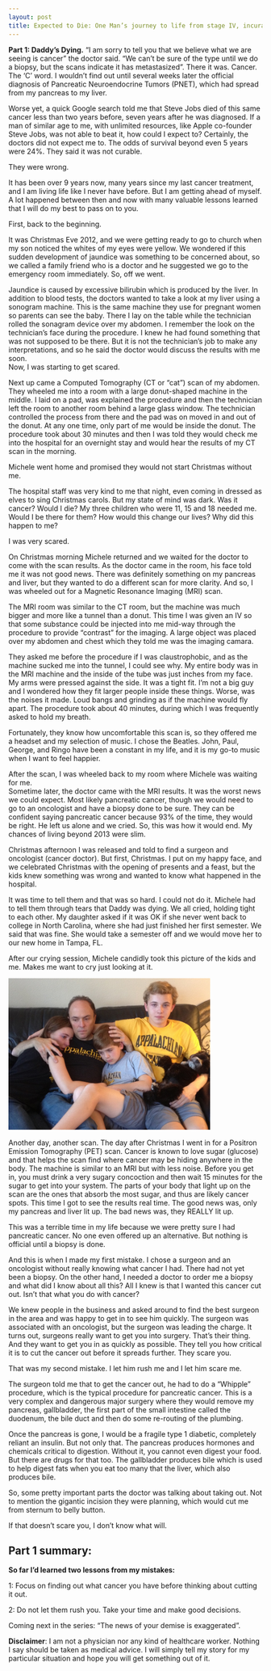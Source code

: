 ```yaml
---
layout: post
title: Expected to Die: One Man’s journey to life from stage IV, incurable cancer
---
```


**Part 1: Daddy’s Dying.** “I am sorry to tell you that we believe what we are seeing is cancer” the doctor said.  “We can’t be sure of the type until we do a biopsy, but the scans indicate it has metastasized”.  There it was.  Cancer.  The ‘C’ word.   I wouldn’t find out until several weeks later the official diagnosis of Pancreatic Neuroendocrine Tumors (PNET), which had spread from my pancreas to my liver.   

Worse yet, a quick Google search told me that Steve Jobs died of this same cancer less than two years before, seven years after he was diagnosed.   If a man of similar age to me, with unlimited resources, like Apple co-founder Steve Jobs, was not able to beat it, how could I expect to?  Certainly, the doctors did not expect me to.   The odds of survival beyond  even 5 years were 24%.  They said it was not curable.

They were wrong.  

It has been over 9 years now, many years since my last cancer treatment, and I am living life like I never have before.  But I am getting ahead of myself.  A lot happened between then and now with many valuable lessons learned that I will do my best to pass on to you. 

First, back to the beginning.

It was Christmas Eve 2012, and we were getting ready to go to church when my son noticed the whites of my eyes were yellow.  We wondered if this sudden development of jaundice was something to be concerned about, so we called a family friend who is a doctor and he suggested we go to the emergency room immediately.   So, off we went.

Jaundice is caused by excessive bilirubin which is produced by the liver.  In addition to blood tests, the doctors wanted to take a look at my liver using a sonogram machine.   This is the same machine they use for pregnant women so parents can see the baby.  There I lay on the table while the technician rolled the sonagram device over my abdomen.   I remember the look on the technician’s face during the procedure. I knew he had found something that was not supposed to be there.   But it is not the technician’s job to make any interpretations, and so he said the doctor would discuss the results with me soon.  
Now, I was starting to get scared.

Next up came a Computed Tomography (CT or “cat”) scan of my abdomen.  They wheeled me into a room with a large donut-shaped machine in the middle.  I laid on a pad, was explained the procedure and then the technician left the room to another room behind a large glass window.   The technician controlled the process from there and the pad was on moved in and out of the donut.  At any one time, only part of me would be inside the donut.  The procedure took about 30 minutes and then I was told they would check me into the hospital for an overnight stay and would hear the results of my CT scan in the morning.  

Michele went home and promised they would not start Christmas without me.  

The hospital staff was very kind to me that night, even coming in dressed as elves to sing Christmas carols.  But my state of mind was dark.  Was it cancer?  Would I die?  My three children who were 11, 15 and 18 needed me.   Would I be there for them?  How would this change our lives?   Why did this happen to me?

I was very scared.

On Christmas morning Michele returned and we waited for the doctor to come with the scan results.  As the doctor came in the room, his face told me it was not good news.   There was definitely something on my pancreas and liver, but they wanted to do a different scan for more clarity.  And so, I was wheeled out for a Magnetic Resonance Imaging (MRI) scan.   

The MRI room was similar to the CT room, but the machine was much bigger and more like a tunnel than a donut.  This time I was given an IV so that some substance could be injected into me mid-way through the procedure to provide “contrast” for the imaging.  A large object was placed over my abdomen and chest which they told me was the imaging camara. 

They asked me before the procedure if I was claustrophobic, and as the machine sucked me into the tunnel, I could see why.   My entire body was in the MRI machine and the inside of the tube was just inches from my face.  My arms were pressed against the side.  It was a tight fit.  I’m not a big guy and I wondered how they fit larger people inside these things.  Worse, was the noises it made.  Loud bangs and grinding as if the machine would fly apart.   The procedure took about 40 minutes, during which I was frequently asked to hold my breath. 

Fortunately, they know how uncomfortable this scan is, so they offered me a headset and my selection of music.  I chose the Beatles.   John, Paul, George, and Ringo have been a constant in my life, and it is my go-to music when I want to feel happier. 

After the scan, I was wheeled back to my room where Michele was waiting for me.  
Sometime later, the doctor came with the MRI results.  It was the worst news we could expect.  Most likely pancreatic cancer, though we would need to go to an oncologist and have a biopsy done to be sure.  They can be confident saying pancreatic cancer because 93% of the time, they would be right.  He left us alone and we cried.  So, this was how it would end.   My chances of living beyond 2013 were slim. 

Christmas afternoon I was released and told to find a surgeon and oncologist (cancer doctor).   But first, Christmas.  I put on my happy face, and we celebrated Christmas with the opening of presents and a feast, but the kids knew something was wrong and wanted to know what happened in the hospital.

It was time to tell them and that was so hard.  I could not do it.  Michele had to tell them through tears that Daddy was dying.  We all cried, holding tight to each other.  My daughter asked if it was OK if she never went back to college in North Carolina, where she had just finished her first semester.  We said that was fine.  She would take a semester off and we would move her to our new home in Tampa, FL. 

After our crying session, Michele candidly took this picture of the kids and me.   Makes me want to cry just looking at it. 

<img src="/images/blog/DaddysDying-small.jpg" height="300px">

Another day, another scan.   The day after Christmas I went in for a Positron Emission Tomography (PET) scan.   Cancer is known to love sugar (glucose) and that helps the scan find where cancer may be hiding anywhere in the body.   The machine is similar to an MRI but with less noise.  Before you get in, you must drink a very sugary concoction and then wait 15 minutes for the sugar to get into your system.  The parts of your body that light up on the scan are the ones that absorb the most sugar, and thus are likely cancer spots.  This time I got to see the results real time.   The good news was, only my pancreas and liver lit up.  The bad news was, they REALLY lit up.   

This was a terrible time in my life because we were pretty sure I had pancreatic cancer.  No one even offered up an alternative.  But nothing is official until a biopsy is done. 

And this is when I made my first mistake.  I chose a surgeon and an oncologist without really knowing what cancer I had.  There had not yet been a biopsy.  On the other hand, I needed a doctor to order me a biopsy and what did I know about all this? 
All I knew is that I wanted this cancer cut out.   Isn’t that what you do with cancer?  

We knew people in the business and asked around to find the best surgeon in the area and was happy to get in to see him quickly.  The surgeon was associated with an oncologist, but the surgeon was leading the charge.  It turns out, surgeons really want to get you into surgery.  That’s their thing.  And they want to get you in as quickly as possible.   They tell you how critical it is to cut the cancer out before it spreads further.  They scare you.  

That was my second mistake.   I let him rush me and I let him scare me.

The surgeon told me that to get the cancer out, he had to do a “Whipple” procedure, which is the typical procedure for pancreatic cancer.  This is a very complex and dangerous major surgery where they would remove my pancreas, gallbladder, the first part of the small intestine called the duodenum, the bile duct and then do some re-routing of the plumbing.

Once the pancreas is gone, I would be a fragile type 1 diabetic, completely reliant an insulin.  But not only that.   The pancreas produces hormones and chemicals critical to digestion.  Without it, you cannot even digest your food.  But there are drugs for that too.  The gallbladder produces bile which is used to help digest fats when you eat too many that the liver, which also produces bile.   

So, some pretty important parts the doctor was talking about taking out.   Not to mention the gigantic incision they were planning, which would cut me from sternum to belly button.  

If that doesn’t scare you, I don’t know what will.   

## Part 1 summary:

**So far I’d learned two lessons from my mistakes:**

1: Focus on finding out what cancer you have before thinking about cutting it out.

2: Do not let them rush you.  Take your time and make good decisions.

Coming next in the series: “The news of your demise is exaggerated”.

**Disclaimer**: I am not a physician nor any kind of healthcare worker. Nothing I say should be taken as medical advice. I will simply tell my story for my particular situation and hope you will get something out of it.
